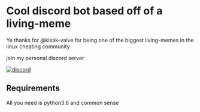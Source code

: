 # Cool discord bot based off of a living-meme
Ye thanks for @kisak-valve for being one of the biggest living-memes in the linux cheating community

join my personal discord server

[![discord](https://canary.discordapp.com/api/guilds/429444395721293825/widget.png?style=banner2)](https://discord.gg/kpMhMWX)
## Requirements
All you need is python3.6 and common sense
